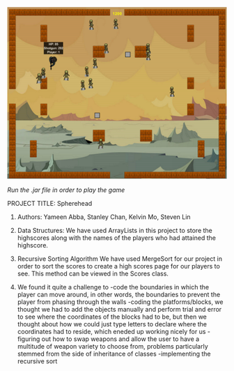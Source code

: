 ![alt text](https://github.com/y2abba/Boxhead/blob/master/boxhead%20screensnip.png?raw=true)

*Run the .jar file in order to play the game*

PROJECT TITLE: Spherehead

1. Authors: Yameen Abba, Stanley Chan, Kelvin Mo, Steven Lin

2. Data Structures:
We have used ArrayLists in this project to store the highscores along with the names
of the players who had attained the highscore.

3. Recursive Sorting Algorithm
We have used MergeSort for our project in order to sort the scores to create a high scores
page for our players to see. This method can be viewed in the Scores class.

4. We found it quite a challenge to 
-code the boundaries in which the player can move around, in other words, the boundaries
to prevent the player from phasing through the walls
-coding the platforms/blocks, we thought we had to add the objects manually and perform
trial and error to see where the coordinates of the blocks had to be, 
but then we thought about how we could just type letters to declare where the coordinates 
had to reside, which eneded up working nicely for us
-figuring out how to swap weapons and allow the user to have a multitude of weapon
variety to choose from, problems particularly stemmed from the side of inheritance
of classes
-implementing the recursive sort
